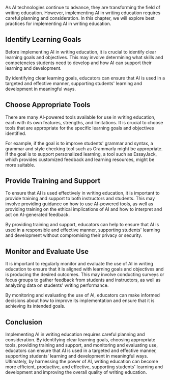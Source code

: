 
As AI technologies continue to advance, they are transforming the field of writing education. However, implementing AI in writing education requires careful planning and consideration. In this chapter, we will explore best practices for implementing AI in writing education.

Identify Learning Goals
-----------------------

Before implementing AI in writing education, it is crucial to identify clear learning goals and objectives. This may involve determining what skills and competencies students need to develop and how AI can support their learning and development.

By identifying clear learning goals, educators can ensure that AI is used in a targeted and effective manner, supporting students' learning and development in meaningful ways.

Choose Appropriate Tools
------------------------

There are many AI-powered tools available for use in writing education, each with its own features, strengths, and limitations. It is crucial to choose tools that are appropriate for the specific learning goals and objectives identified.

For example, if the goal is to improve students' grammar and syntax, a grammar and style checking tool such as Grammarly might be appropriate. If the goal is to support personalized learning, a tool such as EssayJack, which provides customized feedback and learning resources, might be more suitable.

Provide Training and Support
----------------------------

To ensure that AI is used effectively in writing education, it is important to provide training and support to both instructors and students. This may involve providing guidance on how to use AI-powered tools, as well as providing training on the ethical implications of AI and how to interpret and act on AI-generated feedback.

By providing training and support, educators can help to ensure that AI is used in a responsible and effective manner, supporting students' learning and development without compromising their privacy or security.

Monitor and Evaluate Use
------------------------

It is important to regularly monitor and evaluate the use of AI in writing education to ensure that it is aligned with learning goals and objectives and is producing the desired outcomes. This may involve conducting surveys or focus groups to gather feedback from students and instructors, as well as analyzing data on students' writing performance.

By monitoring and evaluating the use of AI, educators can make informed decisions about how to improve its implementation and ensure that it is achieving its intended goals.

Conclusion
----------

Implementing AI in writing education requires careful planning and consideration. By identifying clear learning goals, choosing appropriate tools, providing training and support, and monitoring and evaluating use, educators can ensure that AI is used in a targeted and effective manner, supporting students' learning and development in meaningful ways. Ultimately, by harnessing the power of AI, writing education can become more efficient, productive, and effective, supporting students' learning and development and improving the overall quality of writing education.


